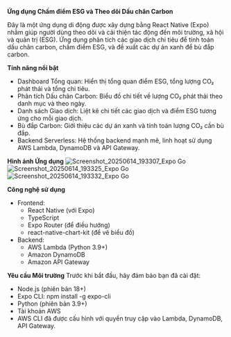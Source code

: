 **Ứng dụng Chấm điểm ESG và Theo dõi Dấu chân Carbon**

Đây là một ứng dụng di động được xây dựng bằng React Native (Expo) nhằm giúp người dùng theo dõi và cải thiện tác động đến môi trường, xã hội và quản trị (ESG). Ứng dụng phân tích các giao dịch chi tiêu để tính toán dấu chân carbon, chấm điểm ESG, và đề xuất các dự án xanh để bù đắp carbon.

**Tính năng nổi bật**
- Dashboard Tổng quan: Hiển thị tổng quan điểm ESG, tổng lượng CO₂ phát thải và tổng chi tiêu.
- Phân tích Dấu chân Carbon: Biểu đồ chi tiết về lượng CO₂ phát thải theo danh mục và theo ngày.
- Danh sách Giao dịch: Liệt kê chi tiết các giao dịch và điểm ESG tương ứng cho mỗi giao dịch.
- Bù đắp Carbon: Giới thiệu các dự án xanh và tính toán lượng CO₂ cần bù đắp.
- Backend Serverless: Hệ thống backend mạnh mẽ, linh hoạt sử dụng AWS Lambda, DynamoDB và API Gateway.
  
**Hình ảnh Ứng dụng**
![Screenshot_20250614_193307_Expo Go](https://github.com/user-attachments/assets/68c0ada5-edd2-4c7a-8bcd-4a4ff701136f)
![Screenshot_20250614_193325_Expo Go](https://github.com/user-attachments/assets/a2d246a2-1229-4740-a993-610f23642bcd)
![Screenshot_20250614_193332_Expo Go](https://github.com/user-attachments/assets/1b5e7cf8-fb06-4869-ba11-ea89a65281ee)


**Công nghệ sử dụng**
- Frontend:
  + React Native (với Expo)
  + TypeScript
  + Expo Router (để điều hướng)
  + react-native-chart-kit (để vẽ biểu đồ)
- Backend:
  + AWS Lambda (Python 3.9+)
  + Amazon DynamoDB
  + Amazon API Gateway
    
**Yêu cầu Môi trường**
Trước khi bắt đầu, hãy đảm bảo bạn đã cài đặt:
- Node.js (phiên bản 18+)
- Expo CLI: npm install -g expo-cli
- Python (phiên bản 3.9+)
- Tài khoản AWS
- AWS CLI đã được cấu hình với quyền truy cập vào Lambda, DynamoDB, API Gateway.

